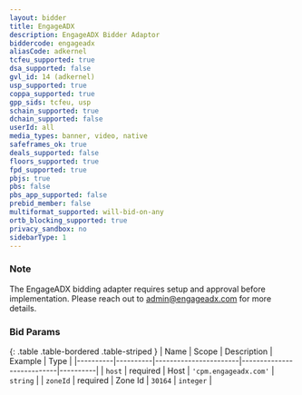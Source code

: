 ```yaml
---
layout: bidder
title: EngageADX
description: EngageADX Bidder Adaptor
biddercode: engageadx
aliasCode: adkernel
tcfeu_supported: true
dsa_supported: false
gvl_id: 14 (adkernel)
usp_supported: true
coppa_supported: true
gpp_sids: tcfeu, usp
schain_supported: true
dchain_supported: false
userId: all
media_types: banner, video, native
safeframes_ok: true
deals_supported: false
floors_supported: true
fpd_supported: true
pbjs: true
pbs: false
pbs_app_supported: false
prebid_member: false
multiformat_supported: will-bid-on-any
ortb_blocking_supported: true
privacy_sandbox: no
sidebarType: 1
---
```


### Note

The EngageADX bidding adapter requires setup and approval before implementation. Please reach out to <admin@engageadx.com> for more details.

### Bid Params

{: .table .table-bordered .table-striped }
| Name     | Scope    | Description           | Example                   | Type     |
|----------|----------|-----------------------|---------------------------|----------|
| `host`   | required | Host | `'cpm.engageadx.com'` | `string` |
| `zoneId` | required | Zone Id           | `30164`                 | `integer` |
